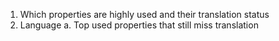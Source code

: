 1. Which properties are highly used and their translation status
2. Language
   a. Top used properties that still miss translation
